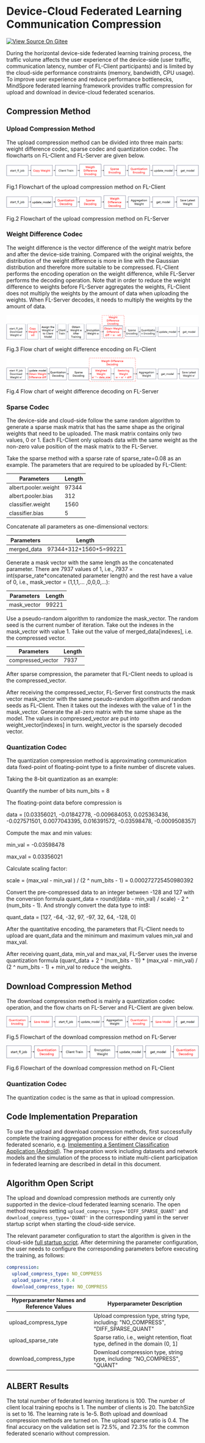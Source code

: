 # Device-Cloud Federated Learning Communication Compression

[![View Source On Gitee](https://mindspore-website.obs.cn-north-4.myhuaweicloud.com/website-images/r2.2/resource/_static/logo_source_en.svg)](https://gitee.com/mindspore/docs/blob/r2.2/docs/federated/docs/source_en/communication_compression.md)

During the horizontal device-side federated learning training process, the traffic volume affects the user experience of the device-side (user traffic, communication latency, number of FL-Client participants) and is limited by the cloud-side performance constraints (memory, bandwidth, CPU usage). To improve user experience and reduce performance bottlenecks, MindSpore federated learning framework provides traffic compression for upload and download in device-cloud federated scenarios.

## Compression Method

### Upload Compression Method

The upload compression method can be divided into three main parts: weight difference codec, sparse codec and quantization codec. The flowcharts on FL-Client and FL-Server are given below.

![Upload compression client execution order](./images/upload_compression_client_en.png)

Fig.1 Flowchart of the upload compression method on FL-Client

![Upload compression server execution order](./images/upload_compress_server_en.png)

Fig.2 Flowchart of the upload compression method on FL-Server

### Weight Difference Codec

The weight difference is the vector difference of the weight matrix before and after the device-side training. Compared with the original weights, the distribution of the weight difference is more in line with the Gaussian distribution and therefore more suitable to be compressed. FL-Client performs the encoding operation on the weight difference, while FL-Server performs the decoding operation. Note that in order to reduce the weight difference to weights before FL-Server aggregates the weights, FL-Client does not multiply the weights by the amount of data when uploading the weights. When FL-Server decodes, it needs to multiply the weights by the amount of data.

![Weight difference encoding](./images/weight_diff_encode_en.png)

Fig.3 Flow chart of weight difference encoding on FL-Client

![Weight difference decoding](./images/weight_diff_decode_en.png)

Fig.4 Flow chart of weight difference decoding on FL-Server

### Sparse Codec

The device-side and cloud-side follow the same random algorithm to generate a sparse mask matrix that has the same shape as the original weights that need to be uploaded. The mask matrix contains only two values, 0 or 1. Each FL-Client only uploads data with the same weight as the non-zero value position of the mask matrix to the FL-Server.

Take the sparse method with a sparse rate of sparse_rate=0.08 as an example. The parameters that are required to be uploaded by FL-Client:

| Parameters               | Length  |
| -------------------- | ----- |
| albert.pooler.weight | 97344 |
| albert.pooler.bias   | 312   |
| classifier.weight    | 1560  |
| classifier.bias      | 5     |

Concatenate all parameters as one-dimensional vectors:

| Parameters  |     Length             |
| ----------- | ---------------------- |
| merged_data | 97344+312+1560+5=99221 |

Generate a mask vector with the same length as the concatenated parameter. There are 7937 values of 1, i.e., 7937 = int(sparse_rate*concatenated parameter length) and the rest have a value of 0, i.e., mask_vector = (1,1,1,... ,0,0,0,...):

| Parameters  |     Length   |
| ----------- | --------- |
| mask_vector | 99221 |

Use a pseudo-random algorithm to randomize the mask_vector. The random seed is the current number of iteration. Take out the indexes in the mask_vector with value 1. Take out the value of merged_data[indexes], i.e. the compressed vector.

| Parameters  |     Length   |
| ----------- | --------- |
| compressed_vector | 7937 |

After sparse compression, the parameter that FL-Client needs to upload is the compressed_vector.

After receiving the compressed_vector, FL-Server first constructs the mask vector mask_vector with the same pseudo-random algorithm and random seeds as FL-Client. Then it takes out the indexes with the value of 1 in the mask_vector. Generate the all-zero matrix with the same shape as the model. The values in compressed_vector are put into weight_vector[indexes] in turn. weight_vector is the sparsely decoded vector.

### Quantization Codec

The quantization compression method is approximating communication data fixed-point of floating-point type to a finite number of discrete values.

Taking the 8-bit quantization as an example:

Quantify the number of bits num_bits = 8

The floating-point data before compression is

data = [0.03356021, -0.01842778, -0.009684053, 0.025363436, -0.027571501, 0.0077043395, 0.016391572, -0.03598478,  -0.0009508357]

Compute the max and min values:

min_val = -0.03598478

max_val = 0.03356021

Calculate scaling factor:

scale = (max_val - min_val ) / (2 ^ num_bits - 1) = 0.000272725450980392

Convert the pre-compressed data to an integer between -128 and 127 with the conversion formula quant_data = round((data - min_val) / scale) - 2 ^ (num_bits - 1). And strongly convert the data type to int8:

quant_data = [127, -64, -32, 97, -97, 32, 64, -128, 0]

After the quantitative encoding, the parameters that FL-Client needs to upload are quant_data and the minimum and maximum values min_val and max_val.

After receiving quant_data, min_val and max_val, FL-Server uses the inverse quantization formula (quant_data + 2 ^ (num_bits - 1)) * (max_val - min_val) / (2 ^ num_bits - 1) + min_val to reduce the weights.

## Download Compression Method

The download compression method is mainly a quantization codec operation, and the flow charts on FL-Server and FL-Client are given below.

![Download compression server execution order](./images/download_compress_server_en.png)

Fig.5 Flowchart of the download compression method on FL-Server

![Download compression client execution order](./images/download_compress_client_en.png)

Fig.6 Flowchart of the download compression method on FL-Client

### Quantization Codec

The quantization codec is the same as that in upload compression.

## Code Implementation Preparation

To use the upload and download compression methods, first successfully complete the training aggregation process for either device or cloud federated scenario, e.g. [Implementing a Sentiment Classification Application (Android)](https://www.mindspore.cn/federated/docs/en/master/sentiment_classification_application.html). The preparation work including datasets and network models and the simulation of the process to initiate multi-client participation in federated learning are described in detail in this document.

## Algorithm Open Script

The upload and download compression methods are currently only supported in the device-cloud federated learning scenario. The open method requires setting `upload_compress_type='DIFF_SPARSE_QUANT'` and `download_compress_type='QUANT'` in the corresponding yaml in the server startup script when starting the cloud-side service.

The relevant parameter configuration to start the algorithm is given in the cloud-side [full startup script](https://gitee.com/mindspore/federated/tree/master/tests/st/cross_device_cloud/). After determining the parameter configuration, the user needs to configure the corresponding parameters before executing the training, as follows:

```yaml
compression:
  upload_compress_type: NO_COMPRESS
  upload_sparse_rate: 0.4
  download_compress_type: NO_COMPRESS
```

| Hyperparameter Names and Reference Values        | Hyperparameter Description                                                     |
| ---------------------- | ------------------------------------------------------------ |
| upload_compress_type   | Upload compression type, string type, including: "NO_COMPRESS", "DIFF_SPARSE_QUANT" |
| upload_sparse_rate     | Sparse ratio, i.e., weight retention, float type, defined in the domain (0, 1]            |
| download_compress_type | Download compression type, string type, including: "NO_COMPRESS", "QUANT"       |

## ALBERT Results

The total number of federated learning iterations is 100. The number of client local training epochs is 1. The number of clients is 20. The batchSize is set to 16. The learning rate is 1e-5. Both upload and download compression methods are turned on. The upload sparse ratio is 0.4. The final accuracy on the validation set is 72.5%, and 72.3% for the common federated scenario without compression.

